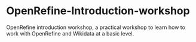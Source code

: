 # OpenRefine-Introduction-workshop
OpenRefine introduction workshop, a practical workshop to learn how to work with OpenRefine and Wikidata at a basic level.
